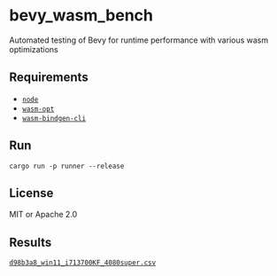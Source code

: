 # bevy_wasm_bench

Automated testing of Bevy for runtime performance with various wasm optimizations

## Requirements

- [`node`](https://nodejs.org/en/download)
- [`wasm-opt`](https://github.com/WebAssembly/binaryen/releases)
- [`wasm-bindgen-cli`](https://rustwasm.github.io/wasm-bindgen/reference/cli.html)

## Run

`cargo run -p runner --release`

## License

MIT or Apache 2.0

## Results

[`d98b3a8_win11_i713700KF_4080super.csv`](./results/d98b3a8_win11_i713700KF_4080super.csv)
